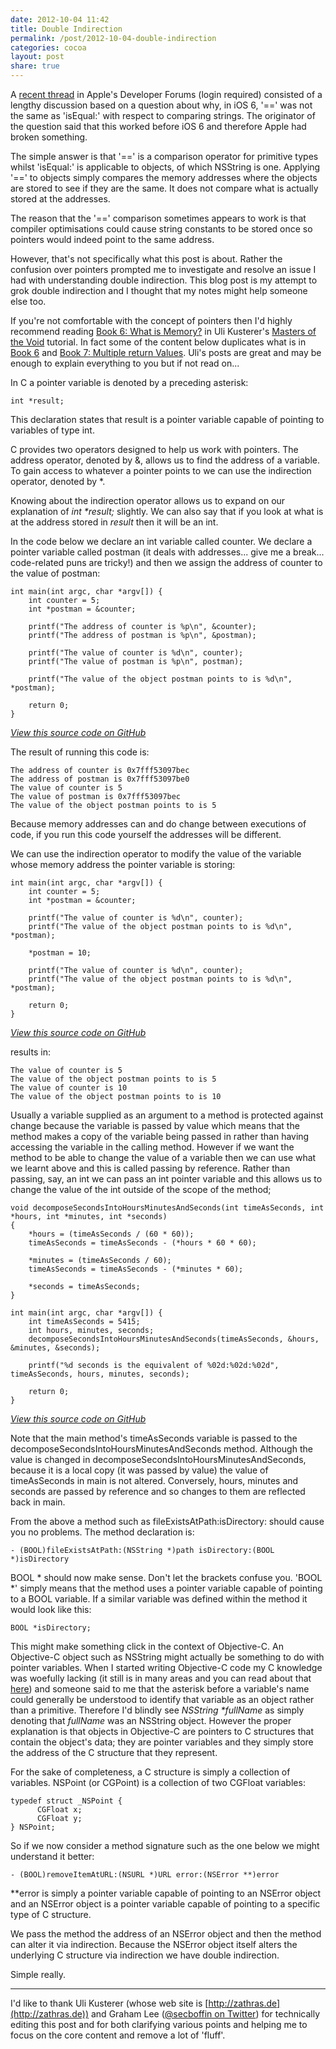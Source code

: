 ```yaml
---
date: 2012-10-04 11:42
title: Double Indirection
permalink: /post/2012-10-04-double-indirection
categories: cocoa
layout: post
share: true
---
```


A [recent thread](https://devforums.apple.com/thread/168948?start=0&tstart=0) in Apple's Developer Forums (login required) consisted of a lengthy discussion based on a question about why, in iOS 6, '==' was not the same as 'isEqual:' with respect to comparing strings. The originator of the question said that this worked before iOS 6 and therefore Apple had broken something.

The simple answer is that '==' is a comparison operator for primitive types whilst 'isEqual:' is applicable to objects, of which NSString is one. Applying '==' to objects simply compares the memory addresses where the objects are stored to see if they are the same. It does not compare what is actually stored at the addresses.

The reason that the '==' comparison sometimes appears to work is that compiler optimisations could cause string constants to be stored once so pointers would indeed point to the same address.

However, that's not specifically what this post is about. Rather the confusion over pointers prompted me to investigate and resolve an issue I had with understanding double indirection. This blog post is my attempt to grok double indirection and I thought that my notes might help someone else too.

If you're not comfortable with the concept of pointers then I'd highly recommend reading [Book 6: What is Memory?](http://masters-of-the-void.com/book5.htm) in Uli Kusterer's [Masters of the Void](http://masters-of-the-void.com) tutorial. In fact some of the content below duplicates what is in [Book 6](http://masters-of-the-void.com/book5.htm) and [Book 7: Multiple return Values](http://masters-of-the-void.com/book6.htm). Uli's posts are great and may be enough to explain everything to you but if not read on...

In C a pointer variable is denoted by a preceding asterisk:

	int *result;
	
This declaration states that result is a pointer variable capable of pointing to variables of type int.

C provides two operators designed to help us work with pointers. The address operator, denoted by &, allows us to find the address of a variable. To gain access to whatever a pointer points to we can use the indirection operator, denoted by *.

Knowing about the indirection operator allows us to expand on our explanation of _int *result;_ slightly. We can also say that if you look at what is at the address stored in _result_ then it will be an int. 

In the code below we declare an int variable called counter. We declare a pointer variable called postman (it deals with addresses... give me a break... code-related puns are tricky!) and then we assign the address of counter to the value of postman:

	int main(int argc, char *argv[]) {
		int counter = 5;
		int *postman = &counter;
		
		printf("The address of counter is %p\n", &counter);
		printf("The address of postman is %p\n", &postman);
		
		printf("The value of counter is %d\n", counter);
		printf("The value of postman is %p\n", postman);
		
		printf("The value of the object postman points to is %d\n", *postman);
		
		return 0;
	}

[_View this source code on GitHub_](https://github.com/ottersoftware/SWwritings/blob/master/2012-10-04%20Double%20Indirection/2012-10-04-double-indirection-01.m)

The result of running this code is:

	The address of counter is 0x7fff53097bec
	The address of postman is 0x7fff53097be0
	The value of counter is 5
	The value of postman is 0x7fff53097bec
	The value of the object postman points to is 5

Because memory addresses can and do change between executions of code, if you run this code yourself the addresses will be different.

We can use the indirection operator to modify the value of the variable whose memory address the pointer variable is storing:

	int main(int argc, char *argv[]) {
		int counter = 5;
		int *postman = &counter;
		
		printf("The value of counter is %d\n", counter);
		printf("The value of the object postman points to is %d\n", *postman);
		
		*postman = 10;
	
		printf("The value of counter is %d\n", counter);
		printf("The value of the object postman points to is %d\n", *postman);
		
		return 0;
	}

[_View this source code on GitHub_](https://github.com/ottersoftware/SWwritings/blob/master/2012-10-04%20Double%20Indirection/2012-10-04-double-indirection-02.m)

results in:

	The value of counter is 5
	The value of the object postman points to is 5
	The value of counter is 10
	The value of the object postman points to is 10

Usually a variable supplied as an argument to a method is protected against change because the variable is passed by value which means that the method makes a copy of the variable being passed in rather than having accessing the variable in the calling method. However if we want the method to be able to change the value of a variable then we can use what we learnt above and this is called passing by reference. Rather than passing, say, an int we can pass an int pointer variable and this allows us to change the value of the int outside of the scope of the method;

	void decomposeSecondsIntoHoursMinutesAndSeconds(int timeAsSeconds, int *hours, int *minutes, int *seconds)
	{
		*hours = (timeAsSeconds / (60 * 60));
		timeAsSeconds = timeAsSeconds - (*hours * 60 * 60);
		
		*minutes = (timeAsSeconds / 60);
		timeAsSeconds = timeAsSeconds - (*minutes * 60);
		
		*seconds = timeAsSeconds;
	}
	
	int main(int argc, char *argv[]) {
		int timeAsSeconds = 5415;
		int hours, minutes, seconds;
		decomposeSecondsIntoHoursMinutesAndSeconds(timeAsSeconds, &hours, &minutes, &seconds);
		
		printf("%d seconds is the equivalent of %02d:%02d:%02d", timeAsSeconds, hours, minutes, seconds);
		
		return 0;
	}

[_View this source code on GitHub_](https://github.com/ottersoftware/SWwritings/blob/master/2012-10-04%20Double%20Indirection/2012-10-04-double-indirection-03.m)

Note that the main method's timeAsSeconds variable is passed to the decomposeSecondsIntoHoursMinutesAndSeconds method. Although the value is changed in decomposeSecondsIntoHoursMinutesAndSeconds, because it is a local copy (it was passed by value) the value of timeAsSeconds in main is not altered. Conversely, hours, minutes and seconds are passed by reference and so changes to them are reflected back in main.

From the above a method such as fileExistsAtPath:isDirectory: should cause you no problems. The method declaration is:

	- (BOOL)fileExistsAtPath:(NSString *)path isDirectory:(BOOL *)isDirectory

BOOL * should now make sense. Don't let the brackets confuse you. 'BOOL *' simply means that the method uses a pointer variable capable of pointing to a BOOL variable. If a similar variable was defined within the method it would look like this:

	BOOL *isDirectory;

This might make something click in the context of Objective-C. An Objective-C object such as NSString might actually be something to do with pointer variables. When I started writing Objective-C code my C knowledge was woefully lacking (it still is in many areas and you can read about that [here](http://swwritings.com/post/2012-09-11-learning-c-programming-and-code-runner)) and someone said to me that the asterisk before a variable's name could generally be understood to identify that variable as an object rather than a primitive. Therefore I'd blindly see _NSString *fullName_ as simply denoting that _fullName_ was an NSString object. However the proper explanation is that objects in Objective-C are pointers to C structures that contain the object's data; they are pointer variables and they simply store the address of the C structure that they represent.

For the sake of completeness, a C structure is simply a collection of variables. NSPoint (or CGPoint) is a collection of two CGFloat variables:

	typedef struct _NSPoint {
	      CGFloat x;
	      CGFloat y;
	} NSPoint;

So if we now consider a method signature such as the one below we might understand it better:

	- (BOOL)removeItemAtURL:(NSURL *)URL error:(NSError **)error

**error is simply a pointer variable capable of pointing to an NSError object and an NSError object is a pointer variable capable of pointing to a specific type of C structure.

We pass the method the address of an NSError object and then the method can alter it via indirection. Because the NSError object itself alters the underlying C structure via indirection we have double indirection.

Simple really.

---

I'd like to thank Uli Kusterer (whose web site is [http://zathras.de](http://zathras.de)) and Graham Lee ([@secboffin on Twitter](http://twitter.com/secboffin)) for technically editing this post and for both clarifying various points and helping me to focus on the core content and remove a lot of 'fluff'.
